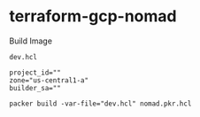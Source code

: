 # terraform-gcp-nomad


Build Image

```
dev.hcl

project_id=""
zone="us-central1-a"
builder_sa=""

```
```
packer build -var-file="dev.hcl" nomad.pkr.hcl


